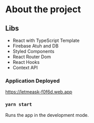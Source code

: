 # About the project

## Libs

- React with TypeScript Template
- Firebase Atuh and DB
- Styled Components
- React Router Dom
- React Hooks
- Context API

### Application Deployed

https://letmeask-f0f6d.web.app

### `yarn start`

Runs the app in the development mode.
